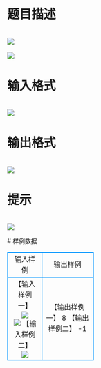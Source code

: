 # 

 
 # 题目描述 
<p>
<br><img src="/source/joyoi/tyvj-2766/img/aHR0cDovL3d3dy5qb3lvaS5jbi9wcm9ibGVtL3R5dmotMjc2Ni9wcm9ibGVtc19pbWFnZXMvMzI4NS8xLmdpZg==.gif"></img><br><br><img src="/source/joyoi/tyvj-2766/img/aHR0cDovL3d3dy5qb3lvaS5jbi9wcm9ibGVtL3R5dmotMjc2Ni9wcm9ibGVtc19pbWFnZXMvMzI4NS8yLmdpZg==.gif"></img></p> 

 
 # 输入格式 
<p>
<br><img src="/source/joyoi/tyvj-2766/img/aHR0cDovL3d3dy5qb3lvaS5jbi9wcm9ibGVtL3R5dmotMjc2Ni9wcm9ibGVtc19pbWFnZXMvMzI4NS8zLmdpZg==.gif"></img></p> 

 
 # 输出格式 
<p>
<br><img src="/source/joyoi/tyvj-2766/img/aHR0cDovL3d3dy5qb3lvaS5jbi9wcm9ibGVtL3R5dmotMjc2Ni9wcm9ibGVtc19pbWFnZXMvMzI4NS80LmdpZg==.gif"></img></p> 

 
 # 提示 
<p>
<br><img src="/source/joyoi/tyvj-2766/img/aHR0cDovL3d3dy5qb3lvaS5jbi9wcm9ibGVtL3R5dmotMjc2Ni9wcm9ibGVtc19pbWFnZXMvMzI4NS8xMC5naWY=.gif"></img></p> 
# 样例数据
<style>
        table,table tr th, table tr td { border:1px solid #0094ff; }
        table { width: 200px; min-height: 25px; line-height: 25px; text-align: center; border-collapse: collapse;}   
    </style>
<table>
	<tr>
		<td>输入样例</td>
		<td>输出样例</td>
	</tr>
<tr><td>【输入样例一】
<br><img src="/source/joyoi/tyvj-2766/img/aHR0cDovL3d3dy5qb3lvaS5jbi9wcm9ibGVtL3R5dmotMjc2Ni9wcm9ibGVtc19pbWFnZXMvMzI4NS81LmdpZg==.gif"></img>
<br><img src="/source/joyoi/tyvj-2766/img/aHR0cDovL3d3dy5qb3lvaS5jbi9wcm9ibGVtL3R5dmotMjc2Ni9wcm9ibGVtc19pbWFnZXMvMzI4NS82LmdpZg==.gif"></img>
【输入样例二】
<br><img src="/source/joyoi/tyvj-2766/img/aHR0cDovL3d3dy5qb3lvaS5jbi9wcm9ibGVtL3R5dmotMjc2Ni9wcm9ibGVtc19pbWFnZXMvMzI4NS84LmdpZg==.gif"></img></td><td>【输出样例一】
8
【输出样例二】
-1</td></tr></table>
